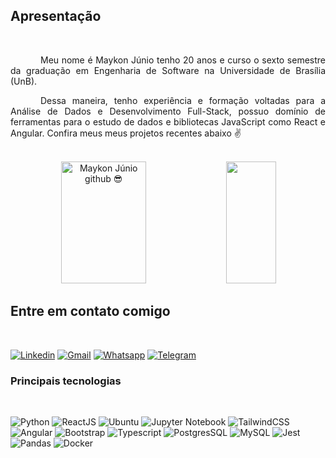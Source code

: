 ## Apresentação

</br>

<p style="text-indent:3rem; text-align: justify;">
Meu nome é Maykon Júnio tenho 20 anos e curso o sexto semestre da graduação em Engenharia de Software na Universidade de Brasília (UnB).
</p>
<p style="text-indent:3rem; text-align: justify;">
Dessa maneira, tenho experiência e formação voltadas para a Análise de Dados e Desenvolvimento Full-Stack, possuo domínio de ferramentas para o estudo de dados e bibliotecas JavaScript como React e Angular. Confira meus meus projetos recentes abaixo ✌️
</p>

<br/>

<div align="center">  
  <img width="52%" height="195px" src="https://github-readme-stats.vercel.app/api?username=maykonjuso&show_icons=true&count_private=true&hide_border=true&title_color=2c2b2b&icon_color=2c2b2b&text_color=2c2b2b&bg_color=f5f5f5" alt="Maykon Júnio github 😎" /> 
  <img width="40%" height="195px" src="https://github-readme-stats.vercel.app/api/top-langs/?username=maykonjuso&layout=compact&hide_border=true&title_color=2c2b2b&text_color=2c2b2b&bg_color=f5f5f5" />
</div>

## Entre em contato comigo
<br>

[![Linkedin](https://img.shields.io/badge/LinkedIn-0077B5?style=for-the-badge&logo=linkedin&logoColor=white)](https://www.linkedin.com/in/maykon13/)
[![Gmail](https://img.shields.io/badge/Gmail-D14836?style=for-the-badge&logo=gmail&logoColor=white)](mailto:maykola1331@gmail.com)
[![Whatsapp](https://img.shields.io/badge/WhatsApp-25D366?style=for-the-badge&logo=whatsapp&logoColor=white)](https://wa.me/5561994127452)
[![Telegram](https://img.shields.io/badge/Telegram-2CA5E0?style=for-the-badge&logo=telegram&logoColor=white)](https://t.me/maykjuso)

### Principais tecnologias

<br>

![Python](https://img.shields.io/badge/Python-14354C?style=for-the-badge&logo=python&logoColor=white)
![ReactJS](https://img.shields.io/badge/React-20232A?style=for-the-badge&logo=react&logoColor=61DAFB)
![Ubuntu](https://img.shields.io/badge/Ubuntu-E95420?style=for-the-badge&logo=ubuntu&logoColor=white)
![Jupyter Notebook](https://img.shields.io/badge/jupyter-%23FA0F00.svg?style=for-the-badge&logo=jupyter&logoColor=white)
![TailwindCSS](https://img.shields.io/badge/Tailwind_CSS-38B2AC?style=for-the-badge&logo=tailwind-css&logoColor=white)
![Angular](https://img.shields.io/badge/Angular-DD0031?style=for-the-badge&logo=angular&logoColor=white)
![Bootstrap](https://img.shields.io/badge/Bootstrap-563D7C?style=for-the-badge&logo=bootstrap&logoColor=white)
![Typescript](https://img.shields.io/badge/typescript-005C84?style=for-the-badge&logo=typescript&logoColor=white)
![PostgresSQL](https://img.shields.io/badge/PostgreSQL-316192?style=for-the-badge&logo=postgresql&logoColor=white)
![MySQL](https://img.shields.io/badge/MySQL-005C84?style=for-the-badge&logo=mysql&logoColor=white)
![Jest](https://img.shields.io/badge/Jest-323330?style=for-the-badge&logo=Jest&logoColor=white)
![Pandas](https://img.shields.io/badge/pandas-%23150458.svg?style=for-the-badge&logo=pandas&logoColor=white)
![Docker](https://img.shields.io/badge/docker-%230db7ed.svg?style=for-the-badge&logo=docker&logoColor=white)
